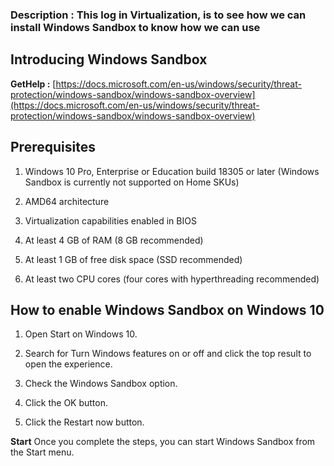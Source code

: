 ### Description : This log in Virtualization, is to see how we can install Windows Sandbox to know how we can use

## Introducing Windows Sandbox

**GetHelp :** [https://docs.microsoft.com/en-us/windows/security/threat-protection/windows-sandbox/windows-sandbox-overview](https://docs.microsoft.com/en-us/windows/security/threat-protection/windows-sandbox/windows-sandbox-overview)

## Prerequisites

1.  Windows 10 Pro, Enterprise or Education build 18305 or later (Windows Sandbox is currently not supported on Home SKUs)
    
2.  AMD64 architecture
    
3.  Virtualization capabilities enabled in BIOS
    
4.  At least 4 GB of RAM (8 GB recommended)
    
5.  At least 1 GB of free disk space (SSD recommended)
    
6.  At least two CPU cores (four cores with hyperthreading recommended)
    

## How to enable Windows Sandbox on Windows 10

1.  Open Start on Windows 10.
    
2.  Search for Turn Windows features on or off and click the top result to open the experience.
    
3.  Check the Windows Sandbox option.
    
4.  Click the OK button.
    
5.  Click the Restart now button.
    

**Start** Once you complete the steps, you can start Windows Sandbox from the Start menu.

